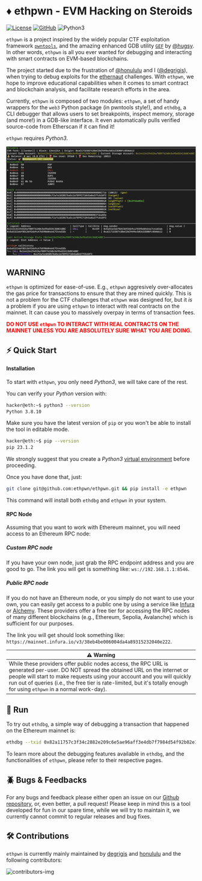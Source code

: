 # ♦ ethpwn - EVM Hacking on Steroids #
[![License](https://img.shields.io/github/license/Ileriayo/markdown-badges?style=for-the-badge)](https://github.com/ethpwn/ethpwn/blob/main/LICENSE)  [![GitHub](https://img.shields.io/badge/github-%23121011.svg?style=for-the-badge&logo=github&logoColor=white)](https://github.com/ethpwn/ethpwn)
  ![Python3](https://img.shields.io/badge/python-3670A0?style=for-the-badge&logo=python&logoColor=ffdd54)



`ethpwn` is a project inspired by the widely popular CTF exploitation framework [`pwntools`](https://github.com/Gallopsled/pwntools), and the amazing enhanced GDB utility [`GEF`](https://github.com/hugsy/gef/) by [@hugsy](https://github.com/hugsy).
In other words, `ethpwn` is all you ever wanted for debugging and interacting with smart contracts on EVM-based blockchains.

The project started due to the frustration of [@honululu](https://twitter.com/dreselli) and I ([@degrigis](https://twitter.com/degrigis)), when trying to debug exploits for the [ethernaut](https://ethernaut.openzeppelin.com/) challenges.
With `ethpwn`, we hope to improve educational capabilities when it comes to smart contract and blockchain analysis, and facilitate research efforts in the area.

Currently, `ethpwn` is composed of two modules: `ethpwn`, a set of handy wrappers for the `web3` Python package (in pwntools style!), and `ethdbg`, a CLI debugger that allows users to set breakpoints, inspect memory, storage (and more!) in a GDB-like interface. It even automatically pulls verified source-code from Etherscan if it can find it!

`ethpwn` requires *Python3*.

![](./imgs/ethdbg.png)

## WARNING

`ethpwn` is optimized for ease-of-use. E.g., `ethpwn` aggresively over-allocates the gas price for transactions to ensure
that they are mined quickly. This is not a problem for the CTF challenges that `ethpwn` was designed for, but it *is* a problem
if you are using `ethpwn` to interact with real contracts on the mainnet. It can cause you to massively overpay in terms of transaction fees.

<span style="color:red">**DO NOT USE `ethpwn` TO INTERACT WITH REAL CONTRACTS ON THE MAINNET UNLESS YOU ARE ABSOLUTELY SURE WHAT YOU ARE DOING.**</span>

## ⚡️ Quick Start

#### Installation
To start with `ethpwn`, you only need *Python3*, we will take care of the rest.

You can verify your *Python* version with:

```bash
hacker@eth:~$ python3 --version
Python 3.8.10
```

Make sure you have the latest version of `pip` or you won't be able to install the tool in editable mode.
```bash
hacker@eth:~$ pip --version
pip 23.1.2
```
We strongly suggest that you create a *Python3* [virtual environment](hhttps://opensource.com/article/21/2/python-virtualenvwrapper) before proceeding.

Once you have done that, just:

```bash
git clone git@github.com:ethpwn/ethpwn.git && pip install -e ethpwn
```

This command will install both `ethdbg` and `ethpwn` in your system.

#### RPC Node
Assuming that you want to work with Ethereum mainnet, you will need access to an Ethereum RPC node:

##### Custom RPC node
If you have your own node, just grab the RPC endpoint address and you are good to go.
The link you will get is something like:
`ws://192.168.1.1:8546`.

##### Public RPC node

If you do not have an Ethereum node, or you simply do not want to use your own, you can easily get access to a public one by using a service like [Infura](https://www.infura.io/) or [Alchemy](https://www.alchemy.com/overviews/rpc-node).
These providers offer a free tier for accessing the RPC nodes of many different blockchains (e.g., Ethereum, Sepolia, Avalanche) which is sufficient for our purposes.

The link you will get should look something like: `https://mainnet.infura.io/v3/38eb4be006004da4a89315232040e222`.

| ⚠️ Warning                               |
|------------------------------------------|
| While these providers offer public nodes access, the RPC URL is generated per-user. DO NOT spread the obtained URL on the internet or people will start to make requests using your account and you will quickly run out of queries (i.e., the free tier is rate-limited, but it's totally enough for using `ethpwn` in a normal work-day). |


## 🚀 Run

To try out `ethdbg`, a simple way of debugging a transaction that happened on the Ethereum mainnet is:

```bash
ethdbg --txid 0x82a11757c3f34c2882e209c6e5ae96aff3e4db7f7984d54f92b02e1fed87e834 --node-url https://mainnet.infura.io/v3/38eb4be006004da4a89315232040e222
```

To learn more about the debugging features available in `ethdbg`, and the functionalities of `ethpwn`, please refer to their respective pages.


## 🪲 Bugs & Feedbacks
For any bugs and feedback please either open an issue on our [Github repository](https://github.com/ethpwn/ethpwn), or, even better, a pull request!
Please keep in mind this is a tool developed for fun in our spare time, while we will try to maintain it, we currently cannot commit to regular releases and bug fixes.

## 🛠️ Contributions
`ethpwn` is currently mainly maintained by [degrigis](https://github.com/degrigis) and [honululu](https://github.com/Lukas-Dresel) and the following contributors:

![contributors-img](https://contrib.rocks/image?repo=ethpwn/ethpwn)
